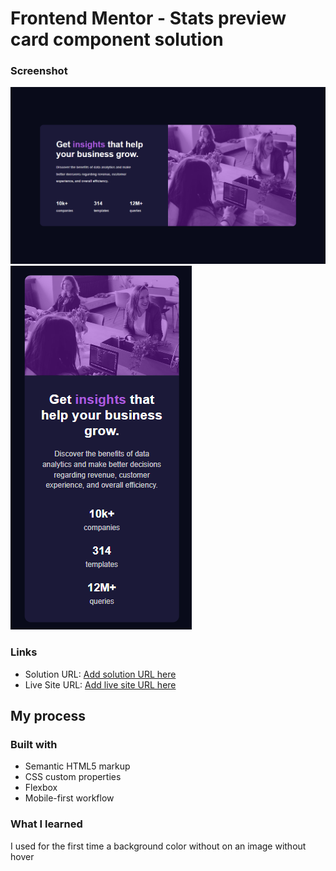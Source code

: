 # Frontend Mentor - Stats preview card component solution

### Screenshot

![](./screenshots/desktop.jpg)
![](./screenshots/mobile.PNG)
### Links

- Solution URL: [Add solution URL here](https://github.com/Wellissonb/stats-preview-card-component)
- Live Site URL: [Add live site URL here](https://wellissonb.github.io/stats-preview-card-component/)

## My process


### Built with

- Semantic HTML5 markup
- CSS custom properties
- Flexbox
- Mobile-first workflow

### What I learned

I used for the first time a background color without on an image without hover
